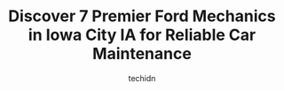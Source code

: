---
layout: ampstory
image: https://images.unsplash.com/photo-1629935252276-2e9267f778a1?ixlib=rb-4.0.3&ixid=MnwxMjA3fDB8MHxwaG90by1wYWdlfHx8fGVufDB8fHx8&auto=format&fit=crop&w=640&h=853&q=80
author: techidn
featured: false
description: Discover the 7 best Ford Mechanic in Iowa City IA, USA and ensure your vehicle receives the highest quality of care. These trusted professionals are known for their skill, knowledge, and ded
title: Discover 7 Premier Ford Mechanics in Iowa City IA for Reliable Car Maintenance
cover:
   title: Discover 7 Premier Ford Mechanics in Iowa City IA for Reliable Car Maintenance
   subtitle: Rickpate
   background: https://images.unsplash.com/photo-1629935252276-2e9267f778a1?ixlib=rb-4.0.3&ixid=MnwxMjA3fDB8MHxwaG90by1wYWdlfHx8fGVufDB8fHx8&auto=format&fit=crop&w=640&h=853&q=80

pages: 
 - layout: thirds
   top: <h1>#1 Dodge St. Tire & Auto</h1>
   bottom: "<p>Wow, what great service! I was having car trouble and was referred to Dodge Street Tire and Auto by a coworker (though they called it the Good Year place). The gentlemen </p>"
   background: https://www.knot35.com/toplist/wp-content/uploads/2023/06/best-ford-mechanic-1-in-iowa-city-ia-1685839558.jpeg
   backgroundblur: true
 - layout: thirds
   top: <h1>#2 Tuffy by Brakes Plus</h1>
   bottom: "<p>909 S Riverside Dr, Iowa City, IA 52246, United States</p>"
   background: https://www.knot35.com/toplist/wp-content/uploads/2023/06/best-ford-mechanic-2-in-iowa-city-ia-1685839559.jpeg
   cta:
      link: https://www.knot35.com/toplist/discover-7-premier-ford-mechanics-in-iowa-city-ia-for-reliable-car-maintenance/
      text: Discover 7 Premier Ford Mechanics in Iowa City IA for Reliable Car Maintenance
 - layout: thirds
   top: <h1>#3 Maxwell Auto</h1>
   bottom: "<p>3527 Dolphin Dr SE # A, Iowa City, IA 52240, United States</p>"
   background: https://www.knot35.com/toplist/wp-content/uploads/2023/06/best-ford-mechanic-3-in-iowa-city-ia-1685839559.jpeg
   cta:
      link: https://www.knot35.com/toplist/discover-7-premier-ford-mechanics-in-iowa-city-ia-for-reliable-car-maintenance/
      text: Discover 7 Premier Ford Mechanics in Iowa City IA for Reliable Car Maintenance
 - layout: thirds
   top: <h1>#4 Dave & Pat Seydel Auto & Truck</h1>
   bottom: "<p>917 Maiden Ln, Iowa City, IA 52240, United States</p>"
   background: https://images.unsplash.com/photo-1580610447943-1bfbef5efe07?ixlib=rb-4.0.3&ixid=MnwxMjA3fDB8MHxwaG90by1wYWdlfHx8fGVufDB8fHx8&auto=format&fit=crop&w=640&h=853&q=80
   cta:
      link: https://www.knot35.com/toplist/discover-7-premier-ford-mechanics-in-iowa-city-ia-for-reliable-car-maintenance/
      text: Discover 7 Premier Ford Mechanics in Iowa City IA for Reliable Car Maintenance
 - layout: thirds
   top: <h1>#5 Overdrive Auto Repair - Iowa City</h1>
   bottom: "<p>1021 S Gilbert Ct, Iowa City, IA 52240, United States</p>"
   background: https://images.unsplash.com/photo-1515405295579-ba7b45403062?ixlib=rb-4.0.3&ixid=MnwxMjA3fDB8MHxwaG90by1wYWdlfHx8fGVufDB8fHx8&auto=format&fit=crop&w=640&h=853&q=80
   cta:
      link: https://www.knot35.com/toplist/discover-7-premier-ford-mechanics-in-iowa-city-ia-for-reliable-car-maintenance/
      text: Discover 7 Premier Ford Mechanics in Iowa City IA for Reliable Car Maintenance
 - layout: thirds
   top: <h1>#6 Los Amigos Auto Repair & Body Shop</h1>
   bottom: "<p>71 Commercial Dr Unit 2, Iowa City, IA 52246, United States</p>"
   background: https://images.unsplash.com/photo-1518640467707-6811f4a6ab73?ixlib=rb-4.0.3&ixid=MnwxMjA3fDB8MHxwaG90by1wYWdlfHx8fGVufDB8fHx8&auto=format&fit=crop&w=640&h=853&q=80
   cta:
      link: https://www.knot35.com/toplist/discover-7-premier-ford-mechanics-in-iowa-city-ia-for-reliable-car-maintenance/
      text: Discover 7 Premier Ford Mechanics in Iowa City IA for Reliable Car Maintenance
 - layout: thirds
   top: <h1>#7 KC Auto Repair LLC and Used Auto Dealer</h1>
   bottom: "<p>3305 Hwy 1 SW #11, Iowa City, IA 52240, United States</p>"
   background: https://images.unsplash.com/photo-1597773150796-e5c14ebecbf5?ixlib=rb-4.0.3&ixid=MnwxMjA3fDB8MHxwaG90by1wYWdlfHx8fGVufDB8fHx8&auto=format&fit=crop&w=640&h=853&q=80
   cta:
      link: https://www.knot35.com/toplist/discover-7-premier-ford-mechanics-in-iowa-city-ia-for-reliable-car-maintenance/
      text: Discover 7 Premier Ford Mechanics in Iowa City IA for Reliable Car Maintenance
 - layout: thirds
   middle: Continue reading...
   background: https://images.unsplash.com/photo-1489694553447-4c9339da310d?ixlib=rb-4.0.3&ixid=MnwxMjA3fDB8MHxwaG90by1wYWdlfHx8fGVufDB8fHx8&auto=format&fit=crop&w=640&h=853&q=80
   cta:
      link: https://www.knot35.com/toplist/discover-7-premier-ford-mechanics-in-iowa-city-ia-for-reliable-car-maintenance/
      text: Discover 7 Premier Ford Mechanics in Iowa City IA for Reliable Car Maintenance
      
---